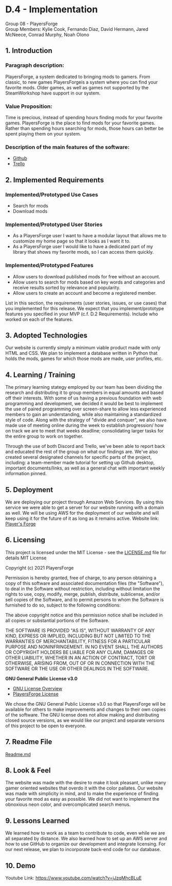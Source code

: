 # D.4 - Implementation

Group 08 - PlayersForge\
Group Members: Kylie Cook, Fernando Diaz, David Hermann, Jared McNeece, Conrad Murphy, Noah Olono

## 1. Introduction

### Paragraph description:
PlayersForge, a system dedicated to bringing mods to gamers. From classic, to new games PlayersForgeis a system where you can find your favorite mods. Older games, as well as games not supported by the SteamWorkshop have support in our system.

### Value Proposition:
Time is precious, instead of spending hours finding mods for your favorite games. PlayersForge is the place to find mods for your favorite games. Rather than spending hours searching for mods, those hours can better be spent playing them on your system.

### Description of the main features of the software:

- [Github](https://github.com/KylieNCook/players-forge)
- [Trello](https://trello.com/cs3864)

## 2. Implemented Requirements

### Implemented/Prototyped Use Cases
- Search for mods
- Download mods

### Implemented/Prototyped User Stories
- As a PlayersForge user I want to have a modular layout that allows me to customize my home page
	so that it looks as I want it to.
- As a PlayersForge user I would like to have a dedicated part of my library that shows my favorite
	mods, so I can access them quickly.

### Implemented/Prototyped Features
- Allow users to download published mods for free without an account.
- Allow users to search for mods based on key words and categories and receive results sorted by
	relevance and popularity.
- Allow users to create an account and become a registered member.



List in this section, the requirements (user stories, issues, or use cases) that you
implemented for this release. We expect that you implement/prototype features you
specified in your MVP (c.f. D.2 Requirements). Include who worked on each of the
features.

## 3. Adopted Technologies

Our website is currently simply a minimum viable product made with only HTML and CSS. We plan to implement a database written in Python that holds the mods, games for which those mods are made, user profiles, etc.

## 4. Learning / Training
The primary learning stategy employed by our team has been dividing the research and distributing it to group members in equal amounts and based off their interests. 
With some of us having a previous foundation with web programming and development, we decided it would be best to implement the use of paired programming over screen-share to allow less experienced members to gain an understanding, while also maintaining a standardized style of code. Along with the strategy of "divide and conquer", we also have made use of meeting online during the week to establish progression/ how on track we are to meet that weeks deadline; consolidating larger tasks for the entire 
group to work on together. 

Through the use of both Discord and Trello, we've been able to report back and educated the rest of the group on what our findings are. We've also created several designated channels for specific parts of the project, including: a team-member made tutorial for setting up Github desktop, important documents/links, as well as a general chat with important weekly information pinned. 

## 5. Deployment
We are deploying our project through Amazon Web Services. By using this service we were able to get a server for our website running with a domain as well. We will be using AWS for the deployment of our website and will keep using it for the future of it as long as it remains active. 
Website link: [Player's Forge](https://main.d1g77dxe1t9njo.amplifyapp.com/)

## 6. Licensing
This project is licensed under the MIT License - see the [LICENSE.md](LICENSE.md) file for details
MIT License

Copyright (c) 2021 PlayersForge 

Permission is hereby granted, free of charge, to any person obtaining a copy
of this software and associated documentation files (the "Software"), to deal
in the Software without restriction, including without limitation the rights
to use, copy, modify, merge, publish, distribute, sublicense, and/or sell
copies of the Software, and to permit persons to whom the Software is
furnished to do so, subject to the following conditions:

The above copyright notice and this permission notice shall be included in all
copies or substantial portions of the Software.

THE SOFTWARE IS PROVIDED "AS IS", WITHOUT WARRANTY OF ANY KIND, EXPRESS OR
IMPLIED, INCLUDING BUT NOT LIMITED TO THE WARRANTIES OF MERCHANTABILITY,
FITNESS FOR A PARTICULAR PURPOSE AND NONINFRINGEMENT. IN NO EVENT SHALL THE
AUTHORS OR COPYRIGHT HOLDERS BE LIABLE FOR ANY CLAIM, DAMAGES OR OTHER
LIABILITY, WHETHER IN AN ACTION OF CONTRACT, TORT OR OTHERWISE, ARISING FROM,
OUT OF OR IN CONNECTION WITH THE SOFTWARE OR THE USE OR OTHER DEALINGS IN THE
SOFTWARE.

**GNU General Public License v3.0**

- [GNU License Overview](https://choosealicense.com/licenses/gpl-3.0/)
- [PlayersForge License](https://github.com/KylieNCook/players-forge/tree/main/LICENSE.md)

We chose the GNU General Public License v3.0 so that PlayersForge will be available for others to make improvements and changes to their own copies of the software. The GNU license does not allow making and distributing closed source versions, as we would like our project and separate versions of this project to be open to everyone. 

## 7. Readme File
[Readme.md](Readme.md)

## 8. Look & Feel
The website was made with the desire to make it look pleasant, unlike many gamer oriented websites that overdo it with the color pallates. Our website was made with simplicity in mind, and to make the experience of finding your favorite mod as easy as possible. We did not want to implement the obnoxious neon color, and overcomplicated search menus.

## 9. Lessons Learned
We learned how to work as a team to contribute to code, even while we are all separated by distance. We also learned how to set up an AWS server and how to use GitHub to organize our development and integrate licensing. For our next release, we plan to incorporate back-end code for our database.

## 10. Demo
Youtube Link: https://www.youtube.com/watch?v=jJzqMhcBLuE
